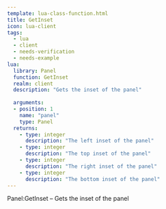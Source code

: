 ```yaml
---
template: lua-class-function.html
title: GetInset
icon: lua-client
tags:
  - lua
  - client
  - needs-verification
  - needs-example
lua:
  library: Panel
  function: GetInset
  realm: client
  description: "Gets the inset of the panel"
  
  arguments:
  - position: 1
    name: "panel"
    type: Panel
  returns:
    - type: integer
      description: "The left inset of the panel"
    - type: integer
      description: "The top inset of the panel"
    - type: integer
      description: "The right inset of the panel"
    - type: integer
      description: "The bottom inset of the panel"
---
```


<div class="lua__search__keywords">
Panel:GetInset &#x2013; Gets the inset of the panel
</div>
